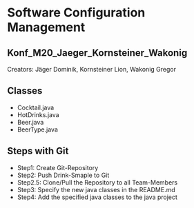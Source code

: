 # Software Configuration Management #
## Konf_M20_Jaeger_Kornsteiner_Wakonig ##
Creators: Jäger Dominik, Kornsteiner Lion, Wakonig Gregor

## Classes ##
- Cocktail.java
- HotDrinks.java
- Beer.java
- BeerType.java

## Steps with Git ##
- Step1: Create Git-Repository
- Step2: Push Drink-Smaple to Git
- Step2.5: Clone/Pull the Repository to all Team-Members
- Step3: Specify the new java classes in the README.md
- Step4: Add the specified java classes to the java project